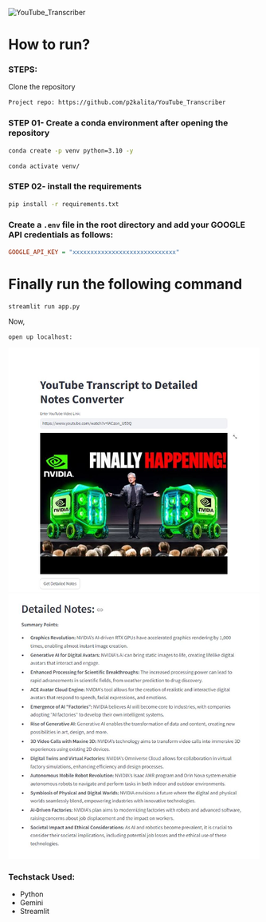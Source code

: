 ![YouTube_Transcriber](https://socialify.git.ci/p2kalita/YouTube_Transcriber/image?font=Inter&forks=1&language=1&name=1&owner=1&pattern=Circuit%20Board&stargazers=1&theme=Light)
# How to run?
### STEPS:

Clone the repository

```bash
Project repo: https://github.com/p2kalita/YouTube_Transcriber
```

### STEP 01- Create a conda environment after opening the repository

```bash
conda create -p venv python=3.10 -y
```

```bash
conda activate venv/
```

### STEP 02- install the requirements
```bash
pip install -r requirements.txt
```


### Create a `.env` file in the root directory and add your GOOGLE API credentials as follows:

```ini
GOOGLE_API_KEY = "xxxxxxxxxxxxxxxxxxxxxxxxxxxxx"
```




# Finally run the following command
```
streamlit run app.py
```

Now,

```
open up localhost:
```


![alt text](https://github.com/p2kalita/YouTube_Transcriber/blob/main/Capture.JPG)
![alt text](https://github.com/p2kalita/YouTube_Transcriber/blob/main/Capture2.JPG)


### Techstack Used:

- Python
- Gemini
- Streamlit


